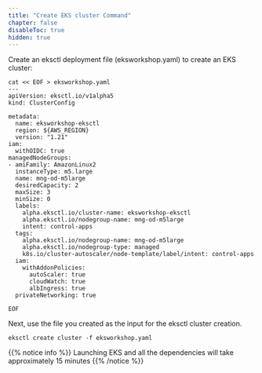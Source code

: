 ```yaml
---
title: "Create EKS cluster Command"
chapter: false
disableToc: true
hidden: true
---
```

<!--
This markdown file is used as part of another file using 'insert-md-from-file' shortcode
-->

Create an eksctl deployment file (eksworkshop.yaml) to create an EKS cluster:

```
cat << EOF > eksworkshop.yaml
---
apiVersion: eksctl.io/v1alpha5
kind: ClusterConfig

metadata:
  name: eksworkshop-eksctl
  region: ${AWS_REGION}
  version: "1.21"
iam:
  withOIDC: true
managedNodeGroups:
- amiFamily: AmazonLinux2
  instanceType: m5.large
  name: mng-od-m5large
  desiredCapacity: 2
  maxSize: 3
  minSize: 0
  labels:
    alpha.eksctl.io/cluster-name: eksworkshop-eksctl
    alpha.eksctl.io/nodegroup-name: mng-od-m5large
    intent: control-apps
  tags:
    alpha.eksctl.io/nodegroup-name: mng-od-m5large
    alpha.eksctl.io/nodegroup-type: managed
    k8s.io/cluster-autoscaler/node-template/label/intent: control-apps
  iam:
    withAddonPolicies:
      autoScaler: true
      cloudWatch: true
      albIngress: true
  privateNetworking: true

EOF
```

Next, use the file you created as the input for the eksctl cluster creation.

```
eksctl create cluster -f eksworkshop.yaml
```

{{% notice info %}}
Launching EKS and all the dependencies will take approximately 15 minutes
{{% /notice %}}